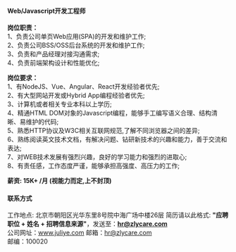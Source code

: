 #### Web/Javascript开发工程师

**岗位职责：**     
1、负责公司单页Web应用(SPA)的开发和维护工作;  
2、负责公司BSS/OSS后台系统的开发和维护工作;  
3、负责和产品经理对接沟通需求;  
4、负责前端架构设计和性能优化;  


**岗位要求：**   
1、有NodeJS、Vue、Angular、React开发经验者优先;     
2、有大型网站开发或Hybrid App编程经验者优先;    
3、计算机或者相关专业本科以上学历;      
4、精通HTML DOM对象的Javascript编程，能够手工编写语义合理、结构清晰、易维护的代码;      
5、熟悉HTTP协议及W3C相关互联网规范,了解不同浏览器之间的差异;    
6、熟练阅读英文技术文档，有解决问题、钻研新技术的兴趣和能力，善于交流和表达;    
7、对WEB技术发展有强烈兴趣，良好的学习能力和强烈的进取心;      
8、有责任感，工作态度严谨，能够承担高强度、高压力的工作;     

**薪资:  15K+ /月 (视能力而定,上不封顶)**  

#### 联系方式
工作地点: 北京市朝阳区光华东里8号院中海广场中楼26层 
简历请以此格式: **"应聘职位 + 姓名 + 招聘信息来源"**，发送至：**hr@zlycare.com**    
公司网址：www.juliye.com
邮箱：hr@zlycare.com    
邮编：100020   
